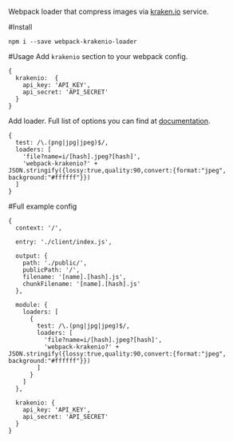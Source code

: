 Webpack loader that compress images via [kraken.io](http://kraken.io)  service.

#Install
```
npm i --save webpack-krakenio-loader
```

#Usage
Add `krakenio` section to your webpack config.
```
{
  krakenio:  {
    api_key: 'API_KEY',
    api_secret: 'API_SECRET'
  }
}
```
Add loader. Full list of options you can find at [documentation](https://kraken.io/docs/getting-started). 
```
{
  test: /\.(png|jpg|jpeg)$/,
  loaders: [
    'file?name=i/[hash].jpeg?[hash]',
    'webpack-krakenio?' + JSON.stringify({lossy:true,quality:90,convert:{format:"jpeg", background:"#ffffff"}})
  ]
}
```

#Full example config
```
{
  context: '/',

  entry: './client/index.js',

  output: {
    path: './public/',
    publicPath: '/',
    filename: '[name].[hash].js',
    chunkFilename: '[name].[hash].js'
  },

  module: {
    loaders: [
      {
        test: /\.(png|jpg|jpeg)$/,
        loaders: [
          'file?name=i/[hash].jpeg?[hash]',
          'webpack-krakenio?' + JSON.stringify({lossy:true,quality:90,convert:{format:"jpeg", background:"#ffffff"}})
        ]
      }
    ]
  },

  krakenio: {
    api_key: 'API_KEY',
    api_secret: 'API_SECRET'
  }
}
```